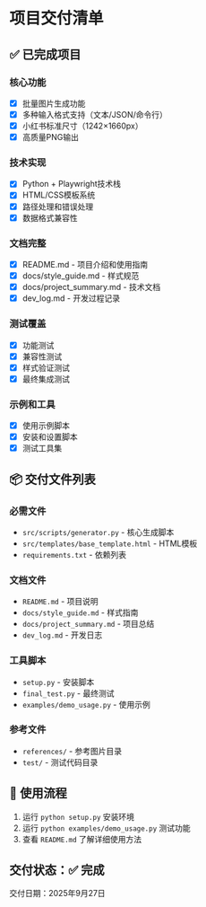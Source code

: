 # 项目交付清单

## ✅ 已完成项目

### 核心功能
- [x] 批量图片生成功能
- [x] 多种输入格式支持（文本/JSON/命令行）
- [x] 小红书标准尺寸（1242×1660px）
- [x] 高质量PNG输出

### 技术实现
- [x] Python + Playwright技术栈
- [x] HTML/CSS模板系统
- [x] 路径处理和错误处理
- [x] 数据格式兼容性

### 文档完整
- [x] README.md - 项目介绍和使用指南
- [x] docs/style_guide.md - 样式规范
- [x] docs/project_summary.md - 技术文档
- [x] dev_log.md - 开发过程记录

### 测试覆盖
- [x] 功能测试
- [x] 兼容性测试
- [x] 样式验证测试
- [x] 最终集成测试

### 示例和工具
- [x] 使用示例脚本
- [x] 安装和设置脚本
- [x] 测试工具集

## 📦 交付文件列表

### 必需文件
- `src/scripts/generator.py` - 核心生成脚本
- `src/templates/base_template.html` - HTML模板
- `requirements.txt` - 依赖列表

### 文档文件
- `README.md` - 项目说明
- `docs/style_guide.md` - 样式指南
- `docs/project_summary.md` - 项目总结
- `dev_log.md` - 开发日志

### 工具脚本
- `setup.py` - 安装脚本
- `final_test.py` - 最终测试
- `examples/demo_usage.py` - 使用示例

### 参考文件
- `references/` - 参考图片目录
- `test/` - 测试代码目录

## 🚀 使用流程

1. 运行 `python setup.py` 安装环境
2. 运行 `python examples/demo_usage.py` 测试功能
3. 查看 `README.md` 了解详细使用方法

## 交付状态：✅ 完成
交付日期：2025年9月27日